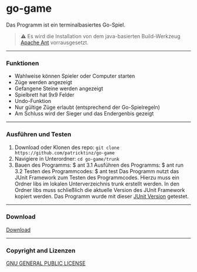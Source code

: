 # go-game
Das Programm ist ein terminalbasiertes Go-Spiel.

> :warning:
  Es wird die Installation von dem java-basierten Build-Werkzeug [Apache Ant](https://ant.apache.org) vorrausgesetzt.
  
---

### Funktionen

* Wahlweise können Spieler oder Computer starten 
* Züge werden angezeigt
* Gefangene Steine werden angezeigt
* Spielbrett hat 9x9 Felder
* Undo-Funktion
* Nur gültige Züge erlaubt (entsprechend der Go-Spielregeln)
* Am Schluss wird der Sieger und das Endergenbis gezeigt

---

### Ausführen und Testen

1. Download oder Klonen des repo: `git clone https://github.com/patricktinz/go-game`
2. Navigiere in Unterordner: `cd go-game/trunk`
3. Bauen des Programms: $ ant
3.1 Ausführen des Programms: $ ant run
3.2 Testen des Programmcodes: $ ant test 
Das Programm nutzt das JUnit Framework zum Testen des Programmcodes. 
Hierzu muss ein Ordner libs im lokalen Unterverzeichnis trunk erstellt werden.
In den Ordner libs muss schließlich die aktuelle Version des JUnit Framework kopiert werden.
Das Programm wurde mit dieser [JUnit Version](https://github.com/junit-team/junit4/wiki/Download-and-Install) getestet.

---

### Download

[Download](https://github.com/patricktinz/go-game/archive/master.zip)

---

### Copyright and Lizenzen

[GNU GENERAL PUBLIC LICENSE](/LICENSE)
